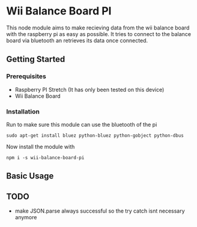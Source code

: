 # Wii Balance Board PI

This node module aims to make recieving data from the wii balance board with the raspberry pi as easy as possible. It tries to connect to the balance board via bluetooth an retrieves its data once connected.

## Getting Started

### Prerequisites

- Raspberry PI Stretch (It has only been tested on this device)
- Wii Balance Board

### Installation

Run to make sure this module can use the bluetooth of the pi

```
sudo apt-get install bluez python-bluez python-gobject python-dbus
```

Now install the module with

```
npm i -s wii-balance-board-pi
```

## Basic Usage

## TODO

- make JSON.parse always successful so the try catch isnt necessary anymore
